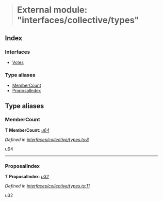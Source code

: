 > # External module: "interfaces/collective/types"

## Index

### Interfaces

* [Votes](../interfaces/_interfaces_collective_types_.votes.md)

### Type aliases

* [MemberCount](_interfaces_collective_types_.md#membercount)
* [ProposalIndex](_interfaces_collective_types_.md#proposalindex)

## Type aliases

###  MemberCount

Ƭ **MemberCount**: *[u64](../interfaces/_interfaceregistry_.interfaceregistry.md#u64)*

*Defined in [interfaces/collective/types.ts:8](https://github.com/polkadot-js/api/blob/0d68f98/packages/types/src/interfaces/collective/types.ts#L8)*

u64

___

###  ProposalIndex

Ƭ **ProposalIndex**: *[u32](../interfaces/_interfaceregistry_.interfaceregistry.md#u32)*

*Defined in [interfaces/collective/types.ts:11](https://github.com/polkadot-js/api/blob/0d68f98/packages/types/src/interfaces/collective/types.ts#L11)*

u32